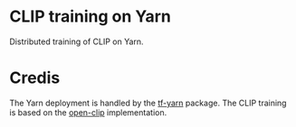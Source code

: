 # CLIP training on Yarn

Distributed training of CLIP on Yarn. 

# Credis
The Yarn deployment is handled by the [tf-yarn](https://github.com/criteo/tf-yarn) package.
The CLIP training is based on the [open-clip](https://github.com/mlfoundations/open_clip) implementation.

